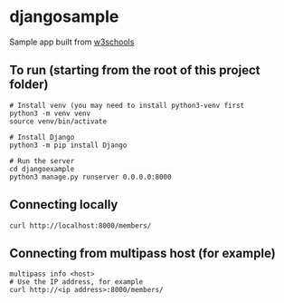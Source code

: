 # djangosample

Sample app built from [w3schools](https://www.w3schools.com/django/index.php)

## To run (starting from the root of this project folder)
```
# Install venv (you may need to install python3-venv first
python3 -m venv venv
source venv/bin/activate

# Install Django
python3 -m pip install Django

# Run the server
cd djangoexample
python3 manage.py runserver 0.0.0.0:8000
```

## Connecting locally
```
curl http://localhost:8000/members/
```

## Connecting from multipass host (for example)
```
multipass info <host>
# Use the IP address, for example
curl http://<ip address>:8000/members/
```